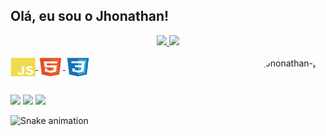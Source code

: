 ## Olá, eu sou o Jhonathan!
<div align="center">
  <a href="https://github.com/JhonathanViana">
  <img height="130em" src="https://github-readme-stats.vercel.app/api?username=JhonathanViana&show_icons=true&theme=dracula&include_all_commits=true&count_private=true"/>
  <img height="130em" src="https://github-readme-stats.vercel.app/api/top-langs/?username=JhonathanViana&layout=compact&langs_count=7&theme=dracula"/>
</div>
<div style="display: inline_block"><br>
  <img align="center" alt="Jhonathan-Js" height="30" width="40" src="https://raw.githubusercontent.com/devicons/devicon/master/icons/javascript/javascript-plain.svg">
  <img align="center" alt="Jhonathan-HTML" height="30" width="40" src="https://raw.githubusercontent.com/devicons/devicon/master/icons/html5/html5-original.svg">
  <img align="center" alt="Jhonathan-CSS" height="30" width="40" src="https://raw.githubusercontent.com/devicons/devicon/master/icons/css3/css3-original.svg">
  <img align="right" alt="Jhonathan-pic" height="150" style="border-radius:50px;" src="https://avatars.githubusercontent.com/u/81029825?v=4?width=676&height=676">
</div>
  
  ##
 
<div> 
  <a href="https://instagram.com/GooddyLife" target="_blank"><img src="https://img.shields.io/badge/-Instagram-%23E4405F?style=for-the-badge&logo=instagram&logoColor=white" target="_blank"></a>
  <a href = "mailto:jhonathanvianajobs@gmail.com"><img src="https://img.shields.io/badge/-Gmail-%23333?style=for-the-badge&logo=gmail&logoColor=white" target="_blank"></a>
  <a href="https://www.linkedin.com/in/jhonathanviana/" target="_blank"><img src="https://img.shields.io/badge/-LinkedIn-%230077B5?style=for-the-badge&logo=linkedin&logoColor=white" target="_blank"></a> 
 
  ![Snake animation](https://github.com/JhonathanViana/JhonathanViana/blob/main/.github/workflows/github-contribution-grid-snake.svg)
 
</div>
